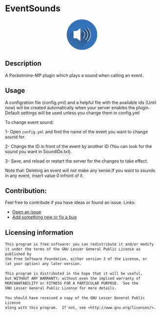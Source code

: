# EventSounds
<p align="center">
    <img src="icon.png" width="100px" height="100px">
</p>

## Description
A Pocketmine-MP plugin which plays a sound when calling an event.

## Usage
A configration file (config.yml) and a helpful file with the available ids (Until now) will be created automatically when your server enables the plugin. Default settings will be used unless you change them in config.yml

To change event sound: 

 1- Open `config.yml` and find the name of the event you want to change sound for.
 
 2- Change the ID in front of the event by another ID (You can look for the sound you want in SoundIDs.txt).
 
 3- Save, and reload or restart the server for the changes to take effect.
 
Note that: Deleting an event will not make any sense.If you want to sounds in any event, insert value 0 infront of it.

## Contribution:
Feel free to contribute if you have ideas or found an issue.
Links:

- [Open an issue](https://github.com/AlexAhosny549/EventSounds/issues)
- [Add something new or fix a bug](https://github.com/AlexAhosny549/EventSounds/pulls)

## Licensing information
	This program is free software: you can redistribute it and/or modify
	it under the terms of the GNU Lesser General Public License as published by
	the Free Software Foundation, either version 3 of the License, or
	(at your option) any later version.

	This program is distributed in the hope that it will be useful,
	but WITHOUT ANY WARRANTY; without even the implied warranty of
	MERCHANTABILITY or FITNESS FOR A PARTICULAR PURPOSE.  See the
	GNU Lesser General Public License for more details.

	You should have received a copy of the GNU Lesser General Public License
	along with this program.  If not, see <http://www.gnu.org/licenses/>.


